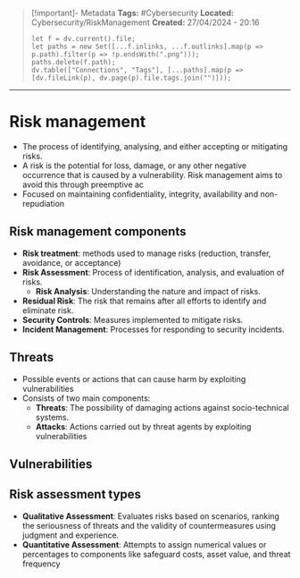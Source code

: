 > [!important]- Metadata
> **Tags:** #Cybersecurity 
> **Located:** Cybersecurity/RiskManagement
> **Created:** 27/04/2024 - 20:16
> ```dataviewjs
> let f = dv.current().file;
> let paths = new Set([...f.inlinks, ...f.outlinks].map(p => p.path).filter(p => !p.endsWith(".png")));
> paths.delete(f.path);
> dv.table(["Connections", "Tags"], [...paths].map(p => [dv.fileLink(p), dv.page(p).file.tags.join("")]));
> ```

___
# Risk management
- The process of identifying, analysing, and either accepting or mitigating risks.
- A risk is the potential for loss, damage, or any other negative occurrence that is caused by a vulnerability. Risk management aims to avoid this through preemptive ac
- Focused on maintaining confidentiality, integrity, availability and non-repudiation

## Risk management components
- **Risk treatment**: methods used to manage risks (reduction, transfer, avoidance, or acceptance)
- **Risk Assessment**: Process of identification, analysis, and evaluation of risks.
	- **Risk Analysis**: Understanding the nature and impact of risks.
- **Residual Risk**: The risk that remains after all efforts to identify and eliminate risk.
- **Security Controls**: Measures implemented to mitigate risks.
- **Incident Management**: Processes for responding to security incidents.

## Threats
- Possible events or actions that can cause harm by exploiting vulnerabilities
- Consists of two main components:
	- **Threats**: The possibility of damaging actions against socio-technical systems.
	- **Attacks**: Actions carried out by threat agents by exploiting vulnerabilities 

## Vulnerabilities 
## Risk assessment types
- **Qualitative Assessment**: Evaluates risks based on scenarios, ranking the seriousness of threats and the validity of countermeasures using judgment and experience.
- **Quantitative Assessment**: Attempts to assign numerical values or percentages to components like safeguard costs, asset value, and threat frequency
